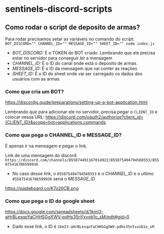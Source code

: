 # sentinels-discord-scripts


## Como rodar o script de deposito de armas?
Para rodar precisamos setar as variáveis no comando do script:
`BOT_DISCORD="" CHANNEL_ID="" MESSAGE_ID="" SHEET_ID="" node index.js`

- *BOT_DISCORD:* É o TOKEN do BOT criado. Lembrando que ele precisa estar no servidor para conseguir ler a mensagem
- *CHANNEL_ID:* É o ID do canal onde está o deposito de armas.
- *MESSAGE_ID:* É o ID da mensagem que vai conter as reações
- *SHEET_ID:* É o ID do sheet onde vai ser carregado os dados dos usuários com as armas

### Como que cria um BOT?
https://discordjs.guide/preparations/setting-up-a-bot-application.html

Lembrando que para adicionar ele no servidor, precisa pegar o `CLIENT_ID` e colocar nessa URL:
https://discord.com/oauth2/authorize?client_id={CLIENT_ID}&scope=bot+applications.commands

### Como que pega o CHANNEL_ID e MESSAGE_ID?
É apenas ir na mensagem e pegar o link.

Link de uma mensagem do discord: `https://discord.com/channels/855874491167014922/855875404794560553/855875416786599936`
- No caso desse link, o `855875404794560553` é o  *CHANNEL_ID* e o ultimo `855875416786599936` seria o *MESSAGE_ID*

https://pasteboard.co/K7o26CB.png

### Como que pega o ID do google sheet
https://docs.google.com/spreadsheets/d/1kmI3-aHrBLesqoYaCHHSGgXWV-pdHs35nYxvob1o_sM/edit#gid=0
- Dado esse link, o ID é `1kmI3-aHrBLesqoYaCHHSGgXWV-pdHs35nYxvob1o_sM`
